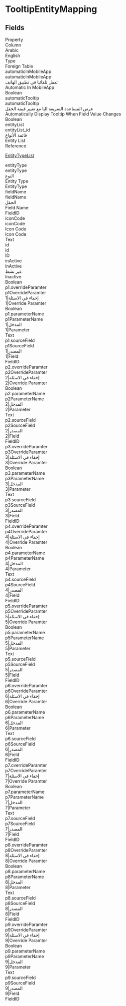 
<div class='tableName'>


# TooltipEntityMapping
</div>


<ContentFilter/>

<div class='searchable'>

## Fields

<div class="nama-table">
<div class="row header-row">
<div class="cell">Property</div>
<div class="cell">Column</div>
<div class="cell">Arabic</div>
<div class="cell">English</div>
<div class="cell">Type</div>
<div class="cell">Foreign Table</div>
</div><div class="row searchable" id="automaticInMobileApp">
<div class="cell" data-label="Property">automaticInMobileApp</div>
<div class="cell" data-label="Column">automaticInMobileApp</div>
<div class="cell" data-label="Arabic">تعمل تلقائيا في تطبيق الهاتف</div>
<div class="cell" data-label="English">Automatic In MobileApp</div>
<div class="cell" data-label="Type">Boolean</div>

</div>

<div class="row searchable" id="automaticTooltip">
<div class="cell" data-label="Property">automaticTooltip</div>
<div class="cell" data-label="Column">automaticTooltip</div>
<div class="cell" data-label="Arabic">عرض المساعدة السريعة اليا مع تغيير قيمة الحقل</div>
<div class="cell" data-label="English">Automatically Display Tooltip When Field Value Changes</div>
<div class="cell" data-label="Type">Boolean</div>

</div>

<div class="row searchable" id="entityList">
<div class="cell" data-label="Property">entityList</div>
<div class="cell" data-label="Column">entityList_id</div>
<div class="cell" data-label="Arabic">قائمة الأنواع</div>
<div class="cell" data-label="English">Entity List</div>
<div class="cell" data-label="Type">Reference</div>
<div class="cell" data-label="Foreign Table">

 [EntityTypeList](/modules/basic/EntityTypeList.md) 
</div>
</div>

<div class="row searchable" id="entityType">
<div class="cell" data-label="Property">entityType</div>
<div class="cell" data-label="Column">entityType</div>
<div class="cell" data-label="Arabic">النوع</div>
<div class="cell" data-label="English">Entity Type</div>
<div class="cell" data-label="Type">EntityType</div>

</div>

<div class="row searchable" id="fieldName">
<div class="cell" data-label="Property">fieldName</div>
<div class="cell" data-label="Column">fieldName</div>
<div class="cell" data-label="Arabic">الحقل</div>
<div class="cell" data-label="English">Field Name</div>
<div class="cell" data-label="Type">FieldID</div>

</div>

<div class="row searchable" id="iconCode">
<div class="cell" data-label="Property">iconCode</div>
<div class="cell" data-label="Column">iconCode</div>
<div class="cell" data-label="Arabic">Icon Code</div>
<div class="cell" data-label="English">Icon Code</div>
<div class="cell" data-label="Type">Text</div>

</div>

<div class="row searchable" id="id">
<div class="cell" data-label="Property">id</div>
<div class="cell" data-label="Column">id</div>
<div class="cell" data-label="Arabic"></div>
<div class="cell" data-label="English"></div>
<div class="cell" data-label="Type">ID</div>

</div>

<div class="row searchable" id="inActive">
<div class="cell" data-label="Property">inActive</div>
<div class="cell" data-label="Column">inActive</div>
<div class="cell" data-label="Arabic">غير نشط</div>
<div class="cell" data-label="English">Inactive</div>
<div class="cell" data-label="Type">Boolean</div>

</div>

<div class="row searchable" id="p1.overrideParamter">
<div class="cell" data-label="Property">p1.overrideParamter</div>
<div class="cell" data-label="Column">p1OverrideParamter</div>
<div class="cell" data-label="Arabic">1|إخفاء في الاسئلة</div>
<div class="cell" data-label="English">1|Override Paramter</div>
<div class="cell" data-label="Type">Boolean</div>

</div>

<div class="row searchable" id="p1.parameterName">
<div class="cell" data-label="Property">p1.parameterName</div>
<div class="cell" data-label="Column">p1ParameterName</div>
<div class="cell" data-label="Arabic">1|المدخل</div>
<div class="cell" data-label="English">1|Parameter</div>
<div class="cell" data-label="Type">Text</div>

</div>

<div class="row searchable" id="p1.sourceField">
<div class="cell" data-label="Property">p1.sourceField</div>
<div class="cell" data-label="Column">p1SourceField</div>
<div class="cell" data-label="Arabic">1|المصدر</div>
<div class="cell" data-label="English">1|Field</div>
<div class="cell" data-label="Type">FieldID</div>

</div>

<div class="row searchable" id="p2.overrideParamter">
<div class="cell" data-label="Property">p2.overrideParamter</div>
<div class="cell" data-label="Column">p2OverrideParamter</div>
<div class="cell" data-label="Arabic">2|إخفاء في الاسئلة</div>
<div class="cell" data-label="English">2|Override Paramter</div>
<div class="cell" data-label="Type">Boolean</div>

</div>

<div class="row searchable" id="p2.parameterName">
<div class="cell" data-label="Property">p2.parameterName</div>
<div class="cell" data-label="Column">p2ParameterName</div>
<div class="cell" data-label="Arabic">2|المدخل</div>
<div class="cell" data-label="English">2|Parameter</div>
<div class="cell" data-label="Type">Text</div>

</div>

<div class="row searchable" id="p2.sourceField">
<div class="cell" data-label="Property">p2.sourceField</div>
<div class="cell" data-label="Column">p2SourceField</div>
<div class="cell" data-label="Arabic">2|المصدر</div>
<div class="cell" data-label="English">2|Field</div>
<div class="cell" data-label="Type">FieldID</div>

</div>

<div class="row searchable" id="p3.overrideParamter">
<div class="cell" data-label="Property">p3.overrideParamter</div>
<div class="cell" data-label="Column">p3OverrideParamter</div>
<div class="cell" data-label="Arabic">3|إخفاء في الاسئلة</div>
<div class="cell" data-label="English">3|Override Paramter</div>
<div class="cell" data-label="Type">Boolean</div>

</div>

<div class="row searchable" id="p3.parameterName">
<div class="cell" data-label="Property">p3.parameterName</div>
<div class="cell" data-label="Column">p3ParameterName</div>
<div class="cell" data-label="Arabic">3|المدخل</div>
<div class="cell" data-label="English">3|Parameter</div>
<div class="cell" data-label="Type">Text</div>

</div>

<div class="row searchable" id="p3.sourceField">
<div class="cell" data-label="Property">p3.sourceField</div>
<div class="cell" data-label="Column">p3SourceField</div>
<div class="cell" data-label="Arabic">3|المصدر</div>
<div class="cell" data-label="English">3|Field</div>
<div class="cell" data-label="Type">FieldID</div>

</div>

<div class="row searchable" id="p4.overrideParamter">
<div class="cell" data-label="Property">p4.overrideParamter</div>
<div class="cell" data-label="Column">p4OverrideParamter</div>
<div class="cell" data-label="Arabic">4|إخفاء في الاسئلة</div>
<div class="cell" data-label="English">4|Override Paramter</div>
<div class="cell" data-label="Type">Boolean</div>

</div>

<div class="row searchable" id="p4.parameterName">
<div class="cell" data-label="Property">p4.parameterName</div>
<div class="cell" data-label="Column">p4ParameterName</div>
<div class="cell" data-label="Arabic">4|المدخل</div>
<div class="cell" data-label="English">4|Parameter</div>
<div class="cell" data-label="Type">Text</div>

</div>

<div class="row searchable" id="p4.sourceField">
<div class="cell" data-label="Property">p4.sourceField</div>
<div class="cell" data-label="Column">p4SourceField</div>
<div class="cell" data-label="Arabic">4|المصدر</div>
<div class="cell" data-label="English">4|Field</div>
<div class="cell" data-label="Type">FieldID</div>

</div>

<div class="row searchable" id="p5.overrideParamter">
<div class="cell" data-label="Property">p5.overrideParamter</div>
<div class="cell" data-label="Column">p5OverrideParamter</div>
<div class="cell" data-label="Arabic">5|إخفاء في الاسئلة</div>
<div class="cell" data-label="English">5|Override Paramter</div>
<div class="cell" data-label="Type">Boolean</div>

</div>

<div class="row searchable" id="p5.parameterName">
<div class="cell" data-label="Property">p5.parameterName</div>
<div class="cell" data-label="Column">p5ParameterName</div>
<div class="cell" data-label="Arabic">5|المدخل</div>
<div class="cell" data-label="English">5|Parameter</div>
<div class="cell" data-label="Type">Text</div>

</div>

<div class="row searchable" id="p5.sourceField">
<div class="cell" data-label="Property">p5.sourceField</div>
<div class="cell" data-label="Column">p5SourceField</div>
<div class="cell" data-label="Arabic">5|المصدر</div>
<div class="cell" data-label="English">5|Field</div>
<div class="cell" data-label="Type">FieldID</div>

</div>

<div class="row searchable" id="p6.overrideParamter">
<div class="cell" data-label="Property">p6.overrideParamter</div>
<div class="cell" data-label="Column">p6OverrideParamter</div>
<div class="cell" data-label="Arabic">6|إخفاء في الاسئلة</div>
<div class="cell" data-label="English">6|Override Paramter</div>
<div class="cell" data-label="Type">Boolean</div>

</div>

<div class="row searchable" id="p6.parameterName">
<div class="cell" data-label="Property">p6.parameterName</div>
<div class="cell" data-label="Column">p6ParameterName</div>
<div class="cell" data-label="Arabic">6|المدخل</div>
<div class="cell" data-label="English">6|Parameter</div>
<div class="cell" data-label="Type">Text</div>

</div>

<div class="row searchable" id="p6.sourceField">
<div class="cell" data-label="Property">p6.sourceField</div>
<div class="cell" data-label="Column">p6SourceField</div>
<div class="cell" data-label="Arabic">6|المصدر</div>
<div class="cell" data-label="English">6|Field</div>
<div class="cell" data-label="Type">FieldID</div>

</div>

<div class="row searchable" id="p7.overrideParamter">
<div class="cell" data-label="Property">p7.overrideParamter</div>
<div class="cell" data-label="Column">p7OverrideParamter</div>
<div class="cell" data-label="Arabic">7|إخفاء في الاسئلة</div>
<div class="cell" data-label="English">7|Override Paramter</div>
<div class="cell" data-label="Type">Boolean</div>

</div>

<div class="row searchable" id="p7.parameterName">
<div class="cell" data-label="Property">p7.parameterName</div>
<div class="cell" data-label="Column">p7ParameterName</div>
<div class="cell" data-label="Arabic">7|المدخل</div>
<div class="cell" data-label="English">7|Parameter</div>
<div class="cell" data-label="Type">Text</div>

</div>

<div class="row searchable" id="p7.sourceField">
<div class="cell" data-label="Property">p7.sourceField</div>
<div class="cell" data-label="Column">p7SourceField</div>
<div class="cell" data-label="Arabic">7|المصدر</div>
<div class="cell" data-label="English">7|Field</div>
<div class="cell" data-label="Type">FieldID</div>

</div>

<div class="row searchable" id="p8.overrideParamter">
<div class="cell" data-label="Property">p8.overrideParamter</div>
<div class="cell" data-label="Column">p8OverrideParamter</div>
<div class="cell" data-label="Arabic">8|إخفاء في الاسئلة</div>
<div class="cell" data-label="English">8|Override Paramter</div>
<div class="cell" data-label="Type">Boolean</div>

</div>

<div class="row searchable" id="p8.parameterName">
<div class="cell" data-label="Property">p8.parameterName</div>
<div class="cell" data-label="Column">p8ParameterName</div>
<div class="cell" data-label="Arabic">8|المدخل</div>
<div class="cell" data-label="English">8|Parameter</div>
<div class="cell" data-label="Type">Text</div>

</div>

<div class="row searchable" id="p8.sourceField">
<div class="cell" data-label="Property">p8.sourceField</div>
<div class="cell" data-label="Column">p8SourceField</div>
<div class="cell" data-label="Arabic">8|المصدر</div>
<div class="cell" data-label="English">8|Field</div>
<div class="cell" data-label="Type">FieldID</div>

</div>

<div class="row searchable" id="p9.overrideParamter">
<div class="cell" data-label="Property">p9.overrideParamter</div>
<div class="cell" data-label="Column">p9OverrideParamter</div>
<div class="cell" data-label="Arabic">9|إخفاء في الاسئلة</div>
<div class="cell" data-label="English">9|Override Paramter</div>
<div class="cell" data-label="Type">Boolean</div>

</div>

<div class="row searchable" id="p9.parameterName">
<div class="cell" data-label="Property">p9.parameterName</div>
<div class="cell" data-label="Column">p9ParameterName</div>
<div class="cell" data-label="Arabic">9|المدخل</div>
<div class="cell" data-label="English">9|Parameter</div>
<div class="cell" data-label="Type">Text</div>

</div>

<div class="row searchable" id="p9.sourceField">
<div class="cell" data-label="Property">p9.sourceField</div>
<div class="cell" data-label="Column">p9SourceField</div>
<div class="cell" data-label="Arabic">9|المصدر</div>
<div class="cell" data-label="English">9|Field</div>
<div class="cell" data-label="Type">FieldID</div>

</div>


</div>
</div>

